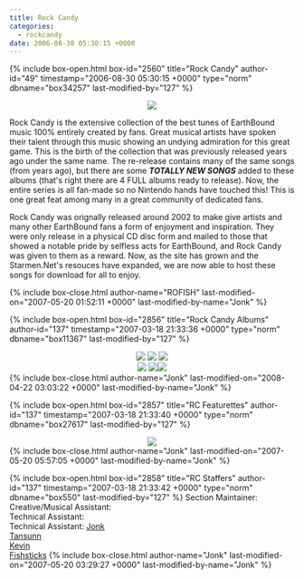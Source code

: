 ```yaml
---
title: Rock Candy
categories:
  - rockcandy
date: 2006-08-30 05:30:15 +0000
---
```

{% include box-open.html box-id="2560" title="Rock Candy" author-id="49" timestamp="2006-08-30 05:30:15 +0000" type="norm" dbname="box34257" last-modified-by="127" %}
<center><img src="http - //jonk.fobby.net/smn/rockcandy/sitesection/banners/rc_banner_main_1.png" /></center>
<p> Rock Candy is the extensive collection of the best tunes of EarthBound music 100% entirely created by fans. Great musical artists have spoken their talent through this music showing an undying admiration for this great game. This is the birth of the collection that was previously released years ago under the same name. The re-release contains many of the same songs (from years ago), but there are some <b><i>TOTALLY NEW SONGS</i></b> added to these albums (that's right there are 4 FULL albums ready to release). Now, the entire series is all fan-made so no Nintendo hands have touched this! This is one great feat among many in a great community of dedicated fans. </p>

<p> Rock Candy was orignally released around 2002 to make give artists and many other EarthBound fans a form of enjoyment and inspiration. They were only release in a physical CD disc form and mailed to those that showed a notable pride by selfless acts for EarthBound, and Rock Candy was given to them as a reward. Now, as the site has grown and the Starmen.Net's resouces have expanded, we are now able to host these songs for download for all to enjoy. </p>
{% include box-close.html author-name="ROFISH" last-modified-on="2007-05-20 01:52:11 +0000" last-modified-by-name="Jonk" %}

{% include box-open.html box-id="2856" title="Rock Candy Albums" author-id="137" timestamp="2007-03-18 21:33:36 +0000" type="norm" dbname="box11367" last-modified-by="127" %}
<center><a href="/rockcandy/rockcandy1.php"><img src="http - //jonk.fobby.net/smn/rockcandy/sitesection/banners/rc_minibanner_album_1.png" border="0" /></a>      <a href="/rockcandy/rockcandy2.php"><img src="http - //jonk.fobby.net/smn/rockcandy/sitesection/banners/rc_minibanner_album_2.png" border="0" /></a>       <a href="/rockcandy/rockcandy3.php"><img src="http - //jonk.fobby.net/smn/rockcandy/sitesection/banners/rc_minibanner_album_3.png" border="0" /></a><a href="/rockcandy/rockcandy4.php"><br/><img src="http - //jonk.fobby.net/smn/rockcandy/sitesection/banners/rc_minibanner_album_4.png" border="0" /></a>      <a href="/rockcandy/rockcandy5.php"><img src="http - //jonk.fobby.net/smn/rockcandy/sitesection/banners/rc_minibanner_album_5.png" border="0" /></a><a href="/rockcandy/rockcandy6.php"><img src="http - //jonk.fobby.net/smn/rockcandy/sitesection/banners/rc_minibanner_album_6.png" border="0" /></a></center>
{% include box-close.html author-name="Jonk" last-modified-on="2008-04-22 03:03:22 +0000" last-modified-by-name="Jonk" %}

{% include box-open.html box-id="2857" title="RC Featurettes" author-id="137" timestamp="2007-03-18 21:33:40 +0000" type="norm" dbname="box27617" last-modified-by="127" %}
<center><a href="/rockcandy/rockcandyf.php"><img src="http - //jonk.fobby.net/smn/rockcandy/sitesection/banners/rc_minibanner_album_f.png" border="0" /></a></center>
{% include box-close.html author-name="Jonk" last-modified-on="2007-05-20 05:57:05 +0000" last-modified-by-name="Jonk" %}

{% include box-open.html box-id="2858" title="RC Staffers" author-id="137" timestamp="2007-03-18 21:33:42 +0000" type="norm" dbname="box550" last-modified-by="127" %}
<table1 />
Section Maintainer:<br />
Creative/Musical Assistant:<br />
Technical Assistant:<br />
Technical Assistant:
<table2 />
<a href="http://forum.starmen.net/?t=usrinfo&id=137">Jonk</a><br />
<a href="http://forum.starmen.net/?t=usrinfo&id=217">Tansunn</a><br />
<a href="http://forum.starmen.net/?t=usrinfo&id=51">Kevin</a><br />
<a href="http://forum.starmen.net/?t=usrinfo&id=18">Fishsticks</a>
<table3 />
{% include box-close.html author-name="Jonk" last-modified-on="2007-05-20 03:29:27 +0000" last-modified-by-name="Jonk" %}
